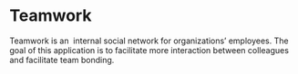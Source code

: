 # Teamwork
Teamwork is an ​ internal social network for organizations’ employees. The goal of this application is to facilitate more interaction between colleagues and facilitate team bonding.
